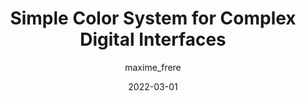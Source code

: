 ---
author: maxime_frere
date: 2022-03-01
permalink: false
tags:
  - websites
  - design-systems
  - colors
target_url: https://www.opensourcecolorsystem.design/
title: Simple Color System for Complex Digital Interfaces
---